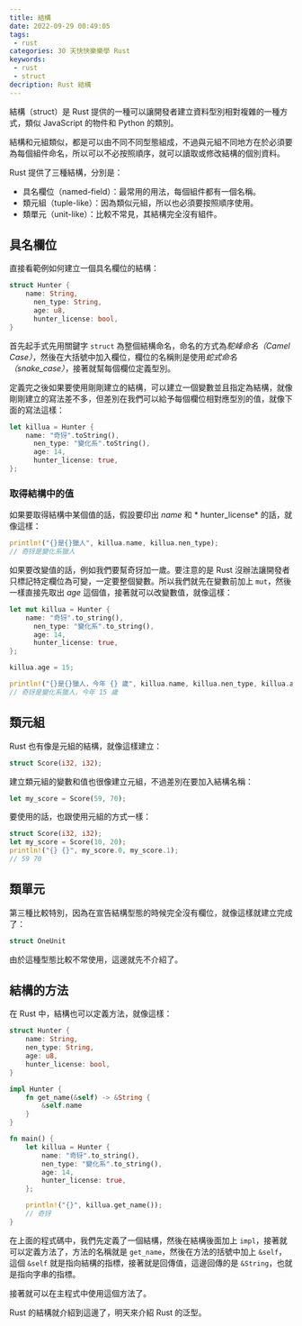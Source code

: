 ```yaml
---
title: 結構
date: 2022-09-29 00:49:05
tags:
 - rust
categories: 30 天快快樂樂學 Rust
keywords:
 - rust
 - struct
decription: Rust 結構
---
```


結構（struct）是 Rust 提供的一種可以讓開發者建立資料型別相對複雜的一種方式，類似 JavaScript 的物件和 Python 的類別。

結構和元組類似，都是可以由不同不同型態組成，不過與元組不同地方在於必須要為每個組件命名，所以可以不必按照順序，就可以讀取或修改結構的個別資料。

Rust 提供了三種結構，分別是：

* 具名欄位（named-field）：最常用的用法，每個組件都有一個名稱。
* 類元組（tuple-like）：因為類似元組，所以也必須要按照順序使用。 
* 類單元（unit-like）：比較不常見，其結構完全沒有組件。

## 具名欄位

直接看範例如何建立一個具名欄位的結構：

```rust
struct Hunter {
    name: String,
	  nen_type: String,
 	  age: u8,
	  hunter_license: bool,
}
```

首先起手式先用關鍵字 `struct` 為整個結構命名，命名的方式為*駝峰命名（Camel Case）*，然後在大括號中加入欄位，欄位的名稱則是使用*蛇式命名（snake_case）*，接著就幫每個欄位定義型別。

定義完之後如果要使用剛剛建立的結構，可以建立一個變數並且指定為結構，就像剛剛建立的寫法差不多，但差別在我們可以給予每個欄位相對應型別的值，就像下面的寫法這樣：

```rust
let killua = Hunter {
    name: "奇犽".toString(),
	  nen_type: "變化系".toString(),
	  age: 14,
	  hunter_license: true,
};
```

### 取得結構中的值

如果要取得結構中某個值的話，假設要印出 *name* 和 * hunter_license* 的話，就像這樣：

```rust
println!("{}是{}獵人", killua.name, killua.nen_type);
// 奇犽是變化系獵人
```

如果要改變值的話，例如我們要幫奇犽加一歲。要注意的是 Rust 沒辦法讓開發者只標記特定欄位為可變，一定要整個變數。所以我們就先在變數前加上 `mut`，然後一樣直接先取出 *age* 這個值，接著就可以改變數值，就像這樣：

```rust
let mut killua = Hunter {
    name: "奇犽".to_string(),
	  nen_type: "變化系".to_string(),
	  age: 14,
	  hunter_license: true,
};

killua.age = 15;

println!("{}是{}獵人，今年 {} 歲", killua.name, killua.nen_type, killua.age);
// 奇犽是變化系獵人，今年 15 歲
```

## 類元組

Rust 也有像是元組的結構，就像這樣建立：

```rust
struct Score(i32, i32);
```

建立類元組的變數和值也很像建立元組，不過差別在要加入結構名稱：

```rust
let my_score = Score(59, 70);
```

要使用的話，也跟使用元組的方式一樣：

```rust
struct Score(i32, i32);
let my_score = Score(10, 20);
println!("{} {}", my_score.0, my_score.1);
// 59 70
```

## 類單元

第三種比較特別，因為在宣告結構型態的時候完全沒有欄位，就像這樣就建立完成了：

```rust
struct OneUnit
```

由於這種型態比較不常使用，這邊就先不介紹了。

## 結構的方法

在 Rust 中，結構也可以定義方法，就像這樣：

```rust
struct Hunter {
    name: String,
    nen_type: String,
    age: u8,
    hunter_license: bool,
}

impl Hunter {
    fn get_name(&self) -> &String {
        &self.name
    }
}

fn main() {
    let killua = Hunter {
        name: "奇犽".to_string(),
        nen_type: "變化系".to_string(),
        age: 14,
        hunter_license: true,
    };

    println!("{}", killua.get_name());
    // 奇犽
}
```

在上面的程式碼中，我們先定義了一個結構，然後在結構後面加上 `impl`，接著就可以定義方法了，方法的名稱就是 `get_name`，然後在方法的括號中加上 `&self`，這個 `&self` 就是指向結構的指標，接著就是回傳值，這邊回傳的是 `&String`，也就是指向字串的指標。

接著就可以在主程式中使用這個方法了。

Rust 的結構就介紹到這邊了，明天來介紹 Rust 的泛型。